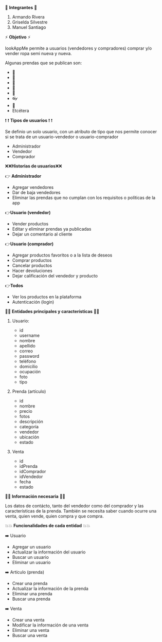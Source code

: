 :high_brightness: **Integrantes** :high_brightness:
1. Armando Rivera
2. Griselda Silvestre
3. Manuel Santiago


:zap: **Objetivo** :zap:

lookAppMe permite a usuarios (vendedores y compradores) comprar y/o vender ropa semi nueva y nueva. 

Algunas prendas que se publican son:

- 👕
- 👗
- 👖
- 👚
- 👞
- 👓
- 👜
- Etcétera 


:exclamation: :exclamation: **Tipos de usuarios** :exclamation: :exclamation:

Se definio un solo usuario, con un atributo de tipo que nos permite conocer si se trata de un usuario-vendedor o usuario-comprador

- Administrador
- Vendedor
- Comprador


:x::x:**Historias de usuarios**:x::x:

:point_right: **Administrador**

- Agregar vendedores
- Dar de baja vendedores
- Eliminar las prendas que no cumplan con los requisitos o políticas de la app

:point_right:**Usuario (vendedor)**

- Vender productos
- Editar y eliminar prendas ya publicadas 
- Dejar un comentario al cliente

:point_right:**Usuario (comprador)**

- Agregar productos favoritos o a la lista de deseos
- Comprar productos
- Cancelar productos 
- Hacer devoluciones
- Dejar calificación del vendedor y producto

:point_right:**Todos**

- Ver los productos en la plataforma
- Autenticación (login)

:star2::star2: **Entidades principales y características** :star2::star2:

1. Usuario:
    - id
    - username
    - nombre
    - apellido 
    - correo
    - password
    - teléfono
    - domicilio
    - ocupación
    - foto
    - tipo


2. Prenda (artículo)

    - id
    - nombre
    - precio
    - fotos
    - descripción
    - categoría
    - vendedor
    - ubicación
    - estado

3. Venta
    - id
    - idPrenda
    - idComprador
    - idVendedor
    - fecha
    - estado

:anger::anger: **Información necesaria** :anger::anger:

Los datos de contácto, tanto del vendedor como del comprador y las características de la prenda. También se necesita saber cuando ocurre una venta, quien vende, quien compra y que compra. 

:boom::boom: **Funcionalidades de cada entidad** :boom::boom:

:arrow_right: Usuario

* Agregar un usuario
* Actualizar la información del usuario
* Buscar un usuario
* Eliminar un usuario

:arrow_right: Artículo (prenda)

* Crear una prenda
* Actualizar la información de la prenda
* Eliminar una prenda
* Buscar una prenda 

:arrow_right: Venta

* Crear una venta
* Modificar la información de una venta
* Eliminar una venta
* Buscar una venta 
